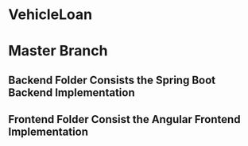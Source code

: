 # VehicleLoan

# Master Branch 
## Backend Folder Consists the Spring Boot Backend Implementation
## Frontend Folder Consist the Angular Frontend Implementation
